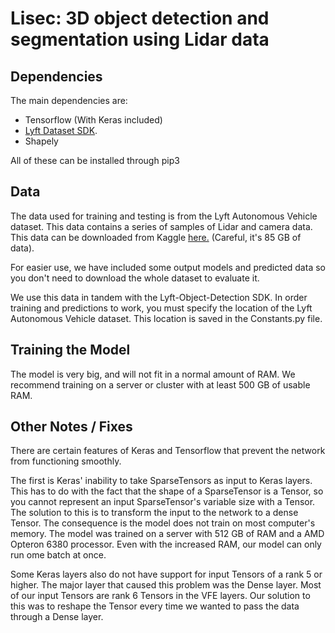 # Lisec: 3D object detection and segmentation using Lidar data


## Dependencies
The main dependencies are:
* Tensorflow (With Keras included)
* <a href="https://github.com/lyft/nuscenes-devkit">Lyft Dataset SDK</a>. 
* Shapely

All of these can be installed through pip3


## Data
The data used for training and testing is from the Lyft Autonomous Vehicle dataset. This data contains a series of 
samples of Lidar and camera data. This data can be downloaded from 
Kaggle <a href="https://www.kaggle.com/c/3d-object-detection-for-autonomous-vehicles/data">here.</a> 
(Careful, it's 85 GB of data). 

For easier use, we have included some output models and predicted data so you don't need to download
the whole dataset to evaluate it.

We use this data in tandem with the Lyft-Object-Detection SDK. In order training and predictions to
work, you must specify the location of the Lyft Autonomous Vehicle dataset. This location is
saved in the Constants.py file.

## Training the Model
The model is very big, and will not fit in a normal amount of RAM. We recommend training
on a server or cluster with at least 500 GB of usable RAM.

## Other Notes / Fixes
There are certain features of Keras and Tensorflow that prevent the network
from functioning smoothly. 

The first is Keras' inability to take 
SparseTensors as input to Keras layers. This has to do with the fact that
the shape of a SparseTensor is a Tensor, so you cannot represent an
input SparseTensor's variable size with a Tensor. The solution to this is 
to transform the input to the network to a dense Tensor. The consequence 
is the model does not train on most computer's memory. The model was trained
on a server with 512 GB of RAM and a AMD Opteron 6380 processor. Even with
the increased RAM, our model can only run ome batch at once.

Some Keras layers also do not have support for input Tensors of a rank
5 or higher. The major layer that caused this problem was the Dense 
layer. Most of our input Tensors are rank 6 Tensors in the VFE
layers. Our solution to this was to reshape the Tensor every time we 
wanted to pass the data through a Dense layer.



